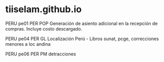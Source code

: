 # tiiselam.github.io

PERU	pe01	  PER POP Generación de asiento adicional en la recepción de compras. Incluye costo descargado.

PERU	pe04		PER GL Localización Perú - Libros sunat, pcge, correcciones menores a loc andina

PERU	pe06		PER PM detracciones
